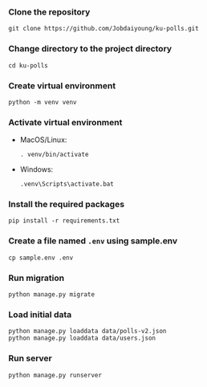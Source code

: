 ### Clone the repository
   ```terminal
   git clone https://github.com/Jobdaiyoung/ku-polls.git
   ```
   
### Change directory to the project directory
   ```terminal
   cd ku-polls
   ```

### Create virtual environment
   ```terminal
   python -m venv venv
   ```

### Activate virtual environment

* MacOS/Linux:
   ```terminal
   . venv/bin/activate
   ```
* Windows:
   ```terminal
   .venv\Scripts\activate.bat
   ```

### Install the required packages
   ```terminal
   pip install -r requirements.txt
   ```

### Create a file named `.env` using sample.env
   ```terminal
   cp sample.env .env
   ```

### Run migration
   ```terminal
   python manage.py migrate
   ```

### Load initial data
   ```terminal
   python manage.py loaddata data/polls-v2.json 
   python manage.py loaddata data/users.json
   ```

### Run server
   ```terminal
   python manage.py runserver
   ```